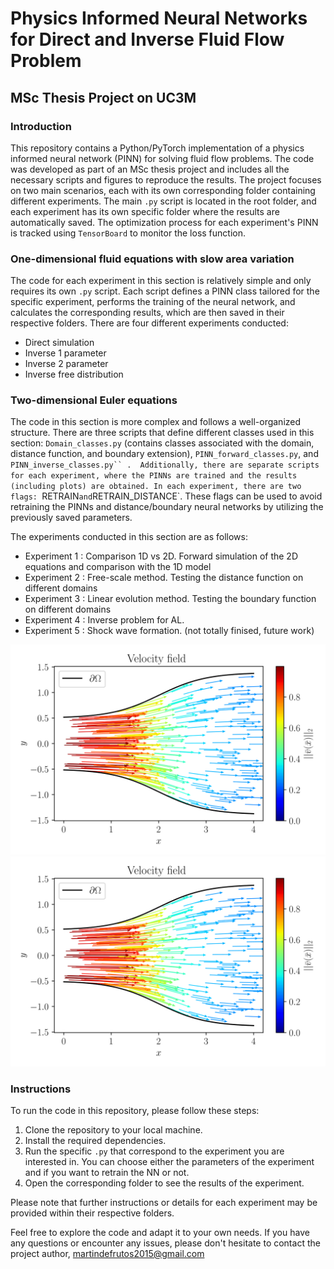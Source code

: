 # Physics Informed Neural Networks for Direct and Inverse Fluid Flow Problem
## MSc Thesis Project on UC3M
### Introduction 
This repository contains a Python/PyTorch implementation of a physics informed neural network (PINN) for solving fluid flow problems.
The code was developed as part of an MSc thesis project and includes all the necessary scripts and figures to reproduce the results. 
The project focuses on two main scenarios, each with its own corresponding folder containing different experiments. 
The main `.py` script is located in the root folder, and each experiment has its own specific folder where the results are automatically saved. 
The optimization process for each experiment's PINN is tracked using `TensorBoard` to monitor the loss function.
### One-dimensional fluid equations with slow area variation 
The code for each experiment in this section is relatively simple and only requires its own `.py` script.
Each script defines a PINN class tailored for the specific experiment, performs the training of the neural network, 
and calculates the corresponding results, which are then saved in their respective folders. 
There are four different experiments conducted:
+ Direct simulation
+ Inverse 1 parameter
+ Inverse 2 parameter
+ Inverse free distribution
### Two-dimensional Euler equations  
The code in this section is more complex and follows a well-organized structure. 
There are three scripts that define different classes used in this section: `Domain_classes.py` (contains classes associated with the domain,
distance function, and boundary extension), `PINN_forward_classes.py`, and `PINN_inverse_classes.py`` . 
Additionally, there are separate scripts for each experiment, where the PINNs are trained and the results (including plots) are obtained.
In each experiment, there are two flags: `RETRAIN` and `RETRAIN_DISTANCE`.
These flags can be used to avoid retraining the PINNs and distance/boundary neural networks by utilizing the previously saved parameters.

The experiments conducted in this section are as follows:
+ Experiment 1 : Comparison 1D vs 2D. Forward simulation of the 2D equations and comparison with the 1D model
+ Experiment 2 : Free-scale method. Testing the distance function on different domains 
+ Experiment 3 : Linear evolution method. Testing the boundary function on different domains
+ Experiment 4 : Inverse problem for AL.
+ Experiment 5 : Shock wave formation. (not totally finised, future work)

![Velocity field](Velocity-field.svg) ![Velocity field](Velocity-field.svg) 
### Instructions 
To run the code in this repository, please follow these steps:
1. Clone the repository to your local machine.
2. Install the required dependencies.
3. Run the specific `.py` that correspond to the experiment you are interested in. You can choose either the parameters of the experiment and if 
you want to retrain the NN or not. 
5. Open the corresponding folder to see the results of the experiment.


Please note that further instructions or details for each experiment may be provided within their respective folders.

Feel free to explore the code and adapt it to your own needs. If you have any questions or encounter any issues,
please don't hesitate to contact the project author, martindefrutos2015@gmail.com

